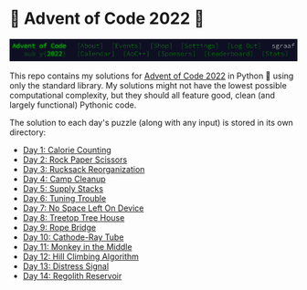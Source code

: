 # 🎄 Advent of Code 2022 🌟

![Advent of Code Header Screenshot](./img/header.png)

This repo contains my solutions for [Advent of Code 2022](https://adventofcode.com/2022/) in Python 🐍 using only the standard library. My solutions might not have the lowest possible computational complexity, but they should all feature good, clean (and largely functional) Pythonic code.

The solution to each day's puzzle (along with any input) is stored in its own directory:

-   [Day 1: Calorie Counting](./day01)
-   [Day 2: Rock Paper Scissors](./day02)
-   [Day 3: Rucksack Reorganization](./day03)
-   [Day 4: Camp Cleanup](./day04)
-   [Day 5: Supply Stacks](./day05)
-   [Day 6: Tuning Trouble](./day06)
-   [Day 7: No Space Left On Device](./day07)
-   [Day 8: Treetop Tree House](./day08)
-   [Day 9: Rope Bridge](./day09)
-   [Day 10: Cathode-Ray Tube](./day10)
-   [Day 11: Monkey in the Middle](./day11)
-   [Day 12: Hill Climbing Algorithm](./day12)
-   [Day 13: Distress Signal](./day13)
-   [Day 14: Regolith Reservoir](./day14)
